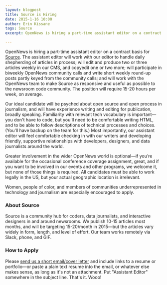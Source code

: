 ```yaml
---
layout: blogpost
title: Source is Hiring
date: 2015-1-16 10:00
author: Erin Kissane
tags: Source
excerpt: OpenNews is hiring a part-time assistant editor on a contract basis for Source and you should totally apply.

---
```


OpenNews is hiring a part-time assistant editor on a contract basis for [Source](http://source.opennews.org). The assistant editor will work with our editor to handle daily shepherding of articles in process; will edit and produce two or three articles weekly in our CMS, and copyedit one or two more; will participate in biweekly OpenNews community calls and write short weekly round-up posts partly keyed from the community calls; and will work with the OpenNews team to make Source as responsive and useful as possible to the newsroom code community. The position will require 15-20 hours per week, on average. 

Our ideal candidate will be psyched about open source and open process in journalism, and will have experience writing and editing for publication, broadly speaking. Familiarity with relevant tech vocabulary is important—you don't have to code, but you'll need to be comfortable writing HTML, and to be able to follow descriptions of technical processes and choices. (You'll have backup on the team for this.) Most importantly, our assistant editor will feel comfortable checking in with our writers and developing friendly, supportive relationships with developers, designers, and data journalists around the world.

Greater involvement in the wider OpenNews world is optional—if you’re available for the occasional conference coverage assignment, great, and if you want to be involved in our events and other programs, we welcome it, but none of those things is required. All candidates must be able to work legally in the US, but your actual geographic location is irrelevant.

Women, people of color, and members of communities underrepresented in technology and journalism are especially encouraged to apply.

### About Source	
Source is a community hub for coders, data journalists, and interactive designers in and around newsrooms. We publish 10-15 articles most months, and will be targeting 15-20/month in 2015—but the articles vary widely in form, length, and level of effort. Our team works remotely via Slack, phone, and GIF.

### How to Apply
Please [send us a short email/cover letter](mailto:info@opennews.org) and include links to a resume or portfolio—or paste a plain text resume into the email, or whatever else makes sense, as long as it's not an attachment. Put "Assistant Editor" somewhere in the subject line. That's it. Wooo!